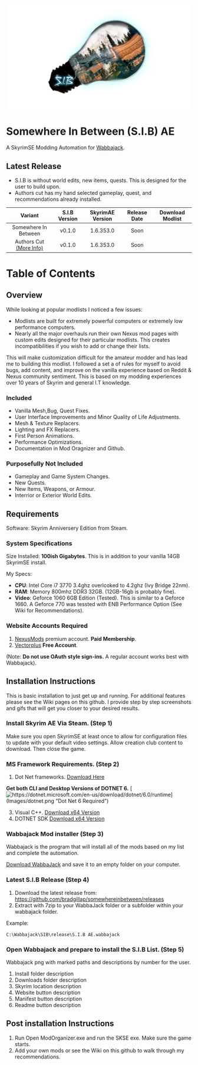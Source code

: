 
![S.I.B Logo](Images/SplashV2large.png)


# Somewhere In Between (S.I.B) AE 
A SkyrimSE Modding Automation for [Wabbajack](https://www.wabbajack.org/#/).

## Latest Release

* S.I.B is without world edits, new items, quests. This is designed for the user to build upon. 
* Authors cut has my hand selected gameplay, quest, and recommendations already installed. 

| Variant                                                                                          | S.I.B Version | SkyrimAE Version | Release Date | Download Modlist |
|:------------------------------------------------------------------------------------------------:|:-------------:|:----------------:|:------------:|:----------------:|
| Somewhere In Between                                                                             | v0.1.0        | 1.6.353.0        | Soon         |                  |
| Authors Cut [(More Info)](https://github.com/bradgillap/somewhereinbetween/wiki/SIB-Authors-Cut) | v0.1.0        | 1.6.353.0        | Soon         |                  |

# Table of Contents

## Overview

While looking at popular modlists I noticed a few issues:

* Modlists are built for extremely powerful computers or extremely low performance computers. 
* Nearly all the major overhauls run their own Nexus mod pages with custom edits designed for their particular modlists. This creates incompatibilities if you wish to add or change their lists.

This will make customization difficult for the amateur modder and has lead me to building this modlist. I followed a set a of rules for myself to avoid bugs, add content, and improve on the vanilla experience based on Reddit & Nexus community sentiment. This is based on my modding experiences over 10 years of Skyrim and general I.T knowledge.

### Included

* Vanilla Mesh,Bug, Quest Fixes.
* User Interface Improvements and Minor Quality of Life Adjustments.
* Mesh & Texture Replacers.
* Lighting and FX Replacers.
* First Person Animations.
* Performance Optimizations.
* Documentation in Mod Oragnizer and Github.

### Purposefully Not Included

* Gameplay and Game System Changes.
* New Quests.
* New Items, Weapons, or Armour.
* Interrior or Exterior World Edits.

## Requirements

Software: Skyrim Anniversery Edition from Steam.

### System Specifications

Size Installed: **100ish Gigabytes**. This is in addition to your vanilla 14GB SkyrimSE install.

My Specs: 
* **CPU**: Intel Core i7 3770 3.4ghz overlcoked to 4.2ghz (Ivy Bridge 22nm).
* **RAM**: Memory 800mhz DDR3 32GB. (12GB-16gb is probably fine).
* **Video**: Geforce 1060 6GB Edition (Tested). This is similar to a Geforce 1660. A Geforce 770 was tessted with ENB Performance Option (See Wiki for Recommendations).

### Website Accounts Required

1. [NexusMods](https://www.nexusmods.com/modrewards#/store/item/35) premium account. **Paid Membership**.
2. [Vectorplus](https://vectorplexus.com/) **Free Account**.

(Note: **Do not use OAuth style sign-ins.** A regular account works best with Wabbajack). 

## Installation Instructions

This is basic installation to just get up and running. For additional features please see the Wiki pages on this github. I provide step by step screenshots and gifs that will get you closer to your desired results.

### Install Skyrim AE Via Steam. (Step 1)

Make sure you open SkyrimSE at least once to allow for configuration files to update with your default video settings. Allow creation club content to download. Then close the game.

### MS Framework Requirements. (Step 2)

1. Dot Net frameworks. [Download Here](https://dotnet.microsoft.com/en-us/download/dotnet/6.0/runtime)

**Get both CLI and Desktop Versions of DOTNET 6.**
[![https://dotnet.microsoft.com/en-us/download/dotnet/6.0/runtime](Images/dotnet.png "Dot Net 6 Required")](https://dotnet.microsoft.com/en-us/download/dotnet/6.0/runtime)

3. Visual C++.         [Download x64 Version](https://docs.microsoft.com/en-US/cpp/windows/latest-supported-vc-redist?view=msvc-170)
4. DOTNET SDK          [Download x64 Version](https://dotnet.microsoft.com/en-us/download)




### Wabbajack Mod installer (Step 3)

Wabbajack is the program that will install all of the mods based on my list and complete the automation. 

[Download WabbaJack](https://www.wabbajack.org/#/) and save it to an empty folder on your computer. 

### Latest S.I.B Release (Step 4)

1. Download the latest release from: https://github.com/bradgillap/somewhereinbetween/releases
2. Extract with 7zip to your WabbaJack folder or a subfolder within your wabbajack folder.  

Example: 

``` 
C:\Wabbajack\SIB\release\S.I.B AE.wabbajack
```

### Open Wabbajack and prepare to install the S.I.B List. (Step 5)

Wabbajack png with marked paths and descriptions by number for the user.

1. Install folder description
2. Downloads folder description
3. Skyrim location description
4. Website button description
5. Manifest button description
6. Readme button description

## Post installation Instructions

1. Run Open ModOrganizer.exe and run the SKSE exe. Make sure the game starts.
2. Add your own mods or see the Wiki on this github to walk through my recommendations.

